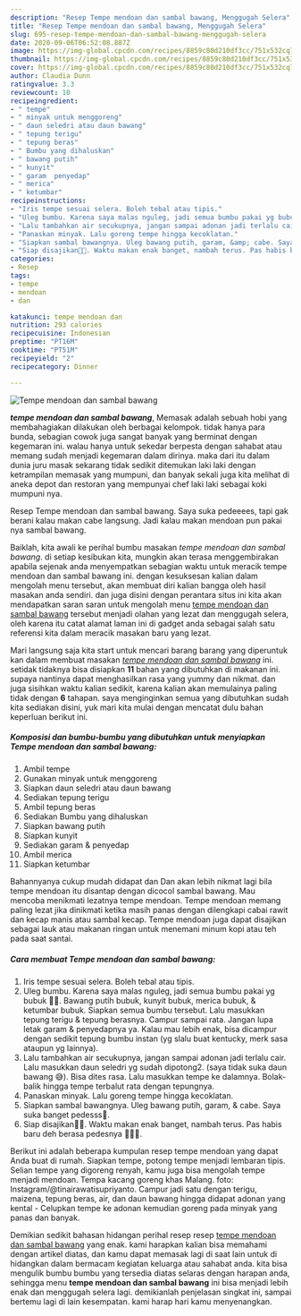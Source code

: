 ```yaml
---
description: "Resep Tempe mendoan dan sambal bawang, Menggugah Selera"
title: "Resep Tempe mendoan dan sambal bawang, Menggugah Selera"
slug: 695-resep-tempe-mendoan-dan-sambal-bawang-menggugah-selera
date: 2020-09-06T06:52:08.887Z
image: https://img-global.cpcdn.com/recipes/8859c80d210df3cc/751x532cq70/tempe-mendoan-dan-sambal-bawang-foto-resep-utama.jpg
thumbnail: https://img-global.cpcdn.com/recipes/8859c80d210df3cc/751x532cq70/tempe-mendoan-dan-sambal-bawang-foto-resep-utama.jpg
cover: https://img-global.cpcdn.com/recipes/8859c80d210df3cc/751x532cq70/tempe-mendoan-dan-sambal-bawang-foto-resep-utama.jpg
author: Claudia Dunn
ratingvalue: 3.3
reviewcount: 10
recipeingredient:
- " tempe"
- " minyak untuk menggoreng"
- " daun seledri atau daun bawang"
- " tepung terigu"
- " tepung beras"
- " Bumbu yang dihaluskan"
- " bawang putih"
- " kunyit"
- " garam  penyedap"
- " merica"
- " ketumbar"
recipeinstructions:
- "Iris tempe sesuai selera. Boleh tebal atau tipis."
- "Uleg bumbu. Karena saya malas nguleg, jadi semua bumbu pakai yg bubuk 🙈😅. Bawang putih bubuk, kunyit bubuk, merica bubuk, &amp; ketumbar bubuk. Siapkan semua bumbu tersebut. Lalu masukkan tepung terigu &amp; tepung berasnya. Campur sampai rata. Jangan lupa letak garam &amp; penyedapnya ya. Kalau mau lebih enak, bisa dicampur dengan sedikit tepung bumbu instan (yg slalu buat kentucky, merk sasa ataupun yg lainnya)."
- "Lalu tambahkan air secukupnya, jangan sampai adonan jadi terlalu cair. Lalu masukkan daun seledri yg sudah dipotong2. (saya tidak suka daun bawang 😅). Bisa dites rasa. Lalu masukkan tempe ke dalamnya. Bolak-balik hingga tempe terbalut rata dengan tepungnya."
- "Panaskan minyak. Lalu goreng tempe hingga kecoklatan."
- "Siapkan sambal bawangnya. Uleg bawang putih, garam, &amp; cabe. Saya suka banget pedesss🤤."
- "Siap disajikan🤤😋. Waktu makan enak banget, nambah terus. Pas habis baru deh berasa pedesnya 🥵😋😋."
categories:
- Resep
tags:
- tempe
- mendoan
- dan

katakunci: tempe mendoan dan 
nutrition: 293 calories
recipecuisine: Indonesian
preptime: "PT16M"
cooktime: "PT51M"
recipeyield: "2"
recipecategory: Dinner

---
```



![Tempe mendoan dan sambal bawang](https://img-global.cpcdn.com/recipes/8859c80d210df3cc/751x532cq70/tempe-mendoan-dan-sambal-bawang-foto-resep-utama.jpg)

<b><i>tempe mendoan dan sambal bawang</i></b>, Memasak adalah sebuah hobi yang membahagiakan dilakukan oleh berbagai kelompok. tidak hanya para bunda, sebagian cowok juga sangat banyak yang berminat dengan kegemaran ini. walau hanya untuk sekedar berpesta dengan sahabat atau memang sudah menjadi kegemaran dalam dirinya. maka dari itu dalam dunia juru masak sekarang tidak sedikit ditemukan laki laki dengan ketrampilan memasak yang mumpuni, dan banyak sekali juga kita melihat di aneka depot dan restoran yang mempunyai chef laki laki sebagai koki mumpuni nya.

Resep Tempe mendoan dan sambal bawang. Saya suka pedeeees, tapi gak berani kalau makan cabe langsung. Jadi kalau makan mendoan pun pakai nya sambal bawang.

Baiklah, kita awali ke perihal bumbu masakan <i>tempe mendoan dan sambal bawang</i>. di setiap kesibukan kita, mungkin akan terasa menggembirakan apabila sejenak anda menyempatkan sebagian waktu untuk meracik tempe mendoan dan sambal bawang ini. dengan kesuksesan kalian dalam mengolah menu tersebut, akan membuat diri kalian bangga oleh hasil masakan anda sendiri. dan juga disini dengan perantara situs ini kita akan mendapatkan saran saran untuk mengolah menu <u>tempe mendoan dan sambal bawang</u> tersebut menjadi olahan yang lezat dan menggugah selera, oleh karena itu catat alamat laman ini di gadget anda sebagai salah satu referensi kita dalam meracik masakan baru yang lezat.


Mari langsung saja kita start untuk mencari barang barang yang diperuntuk kan dalam membuat masakan <u><i>tempe mendoan dan sambal bawang</i></u> ini. setidak tidaknya bisa disiapkan <b>11</b> bahan yang dibutuhkan di makanan ini. supaya nantinya dapat menghasilkan rasa yang yummy dan nikmat. dan juga sisihkan waktu kalian sedikit, karena kalian akan memulainya paling tidak dengan <b>6</b> tahapan. saya menginginkan semua yang dibutuhkan sudah kita sediakan disini, yuk mari kita mulai dengan mencatat dulu bahan keperluan berikut ini.

<!--inarticleads1-->

##### Komposisi dan bumbu-bumbu yang dibutuhkan untuk menyiapkan Tempe mendoan dan sambal bawang:

1. Ambil  tempe
1. Gunakan  minyak untuk menggoreng
1. Siapkan  daun seledri atau daun bawang
1. Sediakan  tepung terigu
1. Ambil  tepung beras
1. Sediakan  Bumbu yang dihaluskan
1. Siapkan  bawang putih
1. Siapkan  kunyit
1. Sediakan  garam &amp; penyedap
1. Ambil  merica
1. Siapkan  ketumbar


Bahannyanya cukup mudah didapat dan Dan akan lebih nikmat lagi bila tempe mendoan itu disantap dengan dicocol sambal bawang. Mau mencoba menikmati lezatnya tempe mendoan. Tempe mendoan memang paling lezat jika dinikmati ketika masih panas dengan dilengkapi cabai rawit dan kecap manis atau sambal kecap. Tempe mendoan juga dapat disajikan sebagai lauk atau makanan ringan untuk menemani minum kopi atau teh pada saat santai. 

<!--inarticleads2-->

##### Cara membuat Tempe mendoan dan sambal bawang:

1. Iris tempe sesuai selera. Boleh tebal atau tipis.
1. Uleg bumbu. Karena saya malas nguleg, jadi semua bumbu pakai yg bubuk 🙈😅. Bawang putih bubuk, kunyit bubuk, merica bubuk, &amp; ketumbar bubuk. Siapkan semua bumbu tersebut. Lalu masukkan tepung terigu &amp; tepung berasnya. Campur sampai rata. Jangan lupa letak garam &amp; penyedapnya ya. Kalau mau lebih enak, bisa dicampur dengan sedikit tepung bumbu instan (yg slalu buat kentucky, merk sasa ataupun yg lainnya).
1. Lalu tambahkan air secukupnya, jangan sampai adonan jadi terlalu cair. Lalu masukkan daun seledri yg sudah dipotong2. (saya tidak suka daun bawang 😅). Bisa dites rasa. Lalu masukkan tempe ke dalamnya. Bolak-balik hingga tempe terbalut rata dengan tepungnya.
1. Panaskan minyak. Lalu goreng tempe hingga kecoklatan.
1. Siapkan sambal bawangnya. Uleg bawang putih, garam, &amp; cabe. Saya suka banget pedesss🤤.
1. Siap disajikan🤤😋. Waktu makan enak banget, nambah terus. Pas habis baru deh berasa pedesnya 🥵😋😋.


Berikut ini adalah beberapa kumpulan resep tempe mendoan yang dapat Anda buat di rumah. Siapkan tempe, potong tempe menjadi lembaran tipis. Selian tempe yang digoreng renyah, kamu juga bisa mengolah tempe menjadi mendoan. Tempa kacang goreng khas Malang. foto: Instagram/@tinairawatisupriyanto. Campur jadi satu dengan terigu, maizena, tepung beras, air, dan daun bawang hingga didapat adonan yang kental - Celupkan tempe ke adonan kemudian goreng pada minyak yang panas dan banyak. 

Demikian sedikit bahasan hidangan perihal resep resep <u>tempe mendoan dan sambal bawang</u> yang enak. kami harapkan kalian bisa memahami dengan artikel diatas, dan kamu dapat memasak lagi di saat lain untuk di hidangkan dalam bermacam kegiatan keluarga atau sahabat anda. kita bisa mengulik bumbu bumbu yang tersedia diatas selaras dengan harapan anda, sehingga menu <b>tempe mendoan dan sambal bawang</b> ini bisa menjadi lebih enak dan menggugah selera lagi. demikianlah penjelasan singkat ini, sampai bertemu lagi di lain kesempatan. kami harap hari kamu menyenangkan.
